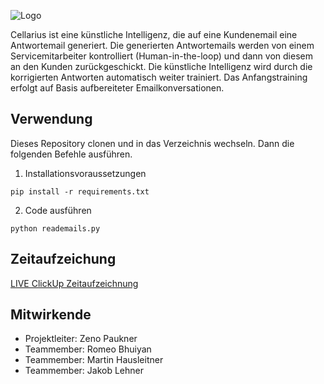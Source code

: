 ![Logo](https://user-images.githubusercontent.com/55828102/144297265-cbb2f6fe-d3a0-462e-a3cf-f454cf0dc615.png)

Cellarius ist eine künstliche Intelligenz, die auf eine Kundenemail eine Antwortemail generiert. Die generierten Antwortemails werden von einem Servicemitarbeiter kontrolliert (Human-in-the-loop) und dann von diesem an den Kunden zurückgeschickt. Die künstliche Intelligenz wird durch die korrigierten Antworten automatisch weiter trainiert. Das Anfangstraining erfolgt auf Basis aufbereiteter Emailkonversationen.
  
## Verwendung
Dieses Repository clonen und in das Verzeichnis wechseln. Dann die folgenden Befehle ausführen.
1. Installationsvoraussetzungen

```pip install -r requirements.txt```

2. Code ausführen

```python reademails.py```

## Zeitaufzeichung
[LIVE ClickUp Zeitaufzeichnung](https://sharing.clickup.com/l/h/5-90560575-1/a95ad6e55acd517)

## Mitwirkende
- Projektleiter: Zeno Paukner
- Teammember: Romeo Bhuiyan
- Teammember: Martin Hausleitner
- Teammember: Jakob Lehner
